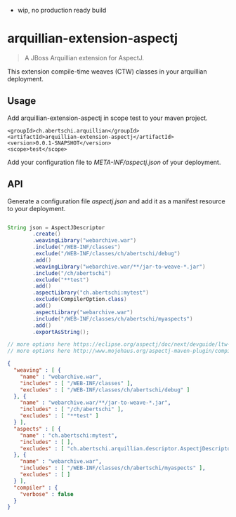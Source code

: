 - wip, no production ready build

# arquillian-extension-aspectj

> A JBoss Arquillian extension for AspectJ.

This extension compile-time weaves (CTW) classes in your arquillian deployment.
    
## Usage

Add arquillian-extension-aspectj in scope test to your maven project.

    <groupId>ch.abertschi.arquillian</groupId>
    <artifactId>arquillian-extension-aspectj</artifactId>
    <version>0.0.1-SNAPSHOT</version>
    <scope>test</scope>
    
Add your configuration file to *META-INF/aspectj.json* of your deployment.

## API

Generate a configuration file *aspectj.json* and add it as a manifest resource to your deployment.

```java

String json = AspectJDescriptor
        .create()
        .weavingLibrary("webarchive.war")
        .include("/WEB-INF/classes")
        .exclude("/WEB-INF/classes/ch/abertschi/debug")
        .add()
        .weavingLibrary("webarchive.war/**/jar-to-weave-*.jar")
        .include("/ch/abertschi")
        .exclude("**test")
        .add()
        .aspectLibrary("ch.abertschi:mytest")
        .exclude(CompilerOption.class)
        .add()
        .aspectLibrary("webarchive.war")
        .include("/WEB-INF/classes/ch/abertschi/myaspects")
        .add()
        .exportAsString();

// more options here https://eclipse.org/aspectj/doc/next/devguide/ltw-configuration.html#configuring-load-time-weaving-with-aopxml-files
// more options here http://www.mojohaus.org/aspectj-maven-plugin/compile-mojo.html

```

```json
{
  "weaving" : [ {
    "name" : "webarchive.war",
    "includes" : [ "/WEB-INF/classes" ],
    "excludes" : [ "/WEB-INF/classes/ch/abertschi/debug" ]
  }, {
    "name" : "webarchive.war/**/jar-to-weave-*.jar",
    "includes" : [ "/ch/abertschi" ],
    "excludes" : [ "**test" ]
  } ],
  "aspects" : [ {
    "name" : "ch.abertschi:mytest",
    "includes" : [ ],
    "excludes" : [ "ch.abertschi.arquillian.descriptor.AspectjDescriptorBuilder.CompilerOption" ]
  }, {
    "name" : "webarchive.war",
    "includes" : [ "/WEB-INF/classes/ch/abertschi/myaspects" ],
    "excludes" : [ ]
  } ],
  "compiler" : {
    "verbose" : false
  }
}
```

